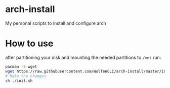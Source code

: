 # arch-install
My personal scripts to install and configure arch

# How to use
after partitioning your disk and mounting the needed partitions to `/mnt` run:
```sh
pacman -S wget
wget https://raw.githubusercontent.com/WolfenCLI/arch-install/master/init.sh
# Make the changes
sh ./init.sh
```
